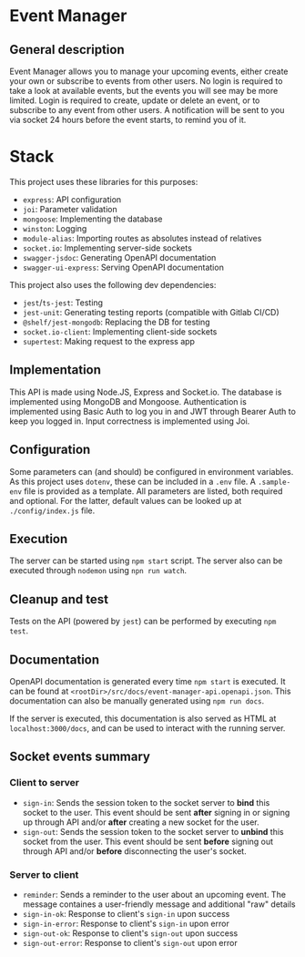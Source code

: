 # Event Manager

## General description

Event Manager allows you to manage your upcoming events, either create your own or subscribe to events from other users.
No login is required to take a look at available events, but the events you will see may be more limited.
Login is required to create, update or delete an event, or to subscribe to any event from other users.
A notification will be sent to you via socket 24 hours before the event starts, to remind you of it.

# Stack

This project uses these libraries for this purposes:

- `express`: API configuration
- `joi`: Parameter validation
- `mongoose`: Implementing the database
- `winston`: Logging
- `module-alias`: Importing routes as absolutes instead of relatives
- `socket.io`: Implementing server-side sockets
- `swagger-jsdoc`: Generating OpenAPI documentation
- `swagger-ui-express`: Serving OpenAPI documentation

This project also uses the following dev dependencies:

- `jest`/`ts-jest`: Testing
- `jest-unit`: Generating testing reports (compatible with Gitlab CI/CD)
- `@shelf/jest-mongodb`: Replacing the DB for testing
- `socket.io-client`: Implementing client-side sockets
- `supertest`: Making request to the express app

## Implementation

This API is made using Node.JS, Express and Socket.io.
The database is implemented using MongoDB and Mongoose.
Authentication is implemented using Basic Auth to log you in and JWT through Bearer Auth to keep you logged in.
Input correctness is implemented using Joi.

## Configuration

Some parameters can (and should) be configured in environment variables.
As this project uses `dotenv`, these can be included in a `.env` file.
A `.sample-env` file is provided as a template.
All parameters are listed, both required and optional.
For the latter, default values can be looked up at `./config/index.js` file.

## Execution

The server can be started using `npm start` script.
The server also can be executed through `nodemon` using `npn run watch`.

## Cleanup and test

Tests on the API (powered by `jest`) can be performed by executing `npm test`.

## Documentation

OpenAPI documentation is generated every time `npm start` is executed.
It can be found at `<rootDir>/src/docs/event-manager-api.openapi.json`.
This documentation can also be manually generated using `npm run docs`.

If the server is executed, this documentation is also served as HTML at `localhost:3000/docs`, and can be used to interact with the running server.

## Socket events summary

### Client to server

- `sign-in`: Sends the session token to the socket server to **bind** this socket to the user.
  This event should be sent **after** signing in or signing up through API and/or **after** creating a new socket for the user.
- `sign-out`: Sends the session token to the socket server to **unbind** this socket from the user.
  This event should be sent **before** signing out through API and/or **before** disconnecting the user's socket.

### Server to client

- `reminder`: Sends a reminder to the user about an upcoming event.
  The message containes a user-friendly message and additional "raw" details
- `sign-in-ok`: Response to client's `sign-in` upon success
- `sign-in-error`: Response to client's `sign-in` upon error
- `sign-out-ok`: Response to client's `sign-out` upon success
- `sign-out-error`: Response to client's `sign-out` upon error
